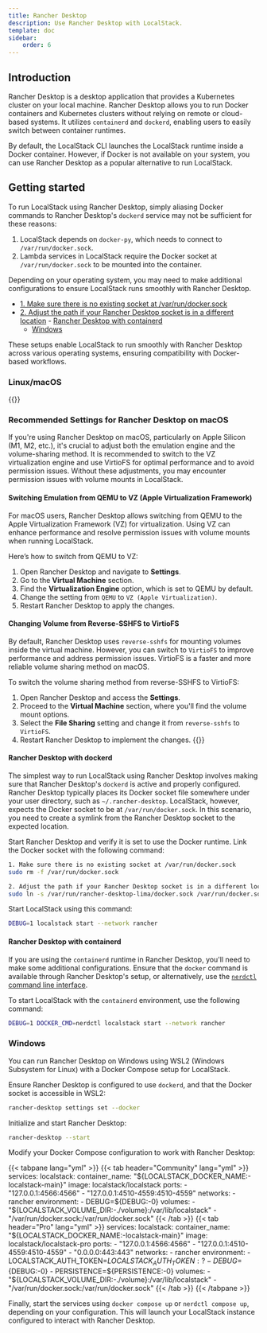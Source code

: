 ```yaml
---
title: Rancher Desktop
description: Use Rancher Desktop with LocalStack.
template: doc
sidebar:
    order: 6
---
```


## Introduction

Rancher Desktop is a desktop application that provides a Kubernetes cluster on your local machine.
Rancher Desktop allows you to run Docker containers and Kubernetes clusters without relying on remote or cloud-based systems.
It utilizes `containerd` and `dockerd`, enabling users to easily switch between container runtimes.

By default, the LocalStack CLI launches the LocalStack runtime inside a Docker container.
However, if Docker is not available on your system, you can use Rancher Desktop as a popular alternative to run LocalStack.

## Getting started

To run LocalStack using Rancher Desktop, simply aliasing Docker commands to Rancher Desktop's `dockerd` service may not be sufficient for these reasons:

1. LocalStack depends on `docker-py`, which needs to connect to `/var/run/docker.sock`.
2. Lambda services in LocalStack require the Docker socket at `/var/run/docker.sock` to be mounted into the container.

Depending on your operating system, you may need to make additional configurations to ensure LocalStack runs smoothly with Rancher Desktop.

- [1. Make sure there is no existing socket at /var/run/docker.sock](#1-make-sure-there-is-no-existing-socket-at-varrundockersock)
- [2. Adjust the path if your Rancher Desktop socket is in a different location](#2-adjust-the-path-if-your-rancher-desktop-socket-is-in-a-different-location)
      - [Rancher Desktop with containerd](#rancher-desktop-with-containerd)
    - [Windows](#windows)

These setups enable LocalStack to run smoothly with Rancher Desktop across various operating systems, ensuring compatibility with Docker-based workflows.

### Linux/macOS

{{<alert type="info">}}
### Recommended Settings for Rancher Desktop on macOS

If you're using Rancher Desktop on macOS, particularly on Apple Silicon (M1, M2, etc.), it's crucial to adjust both the emulation engine and the volume-sharing method.
It is recommended to switch to the VZ virtualization engine and use VirtioFS for optimal performance and to avoid permission issues.
Without these adjustments, you may encounter permission issues with volume mounts in LocalStack.

#### Switching Emulation from QEMU to VZ (Apple Virtualization Framework)

For macOS users, Rancher Desktop allows switching from QEMU to the Apple Virtualization Framework (VZ) for virtualization.
Using VZ can enhance performance and resolve permission issues with volume mounts when running LocalStack.

Here’s how to switch from QEMU to VZ:

1. Open Rancher Desktop and navigate to **Settings**.
2. Go to the **Virtual Machine** section.
3. Find the **Virtualization Engine** option, which is set to QEMU by default.
4. Change the setting from `QEMU` to `VZ (Apple Virtualization)`.
5. Restart Rancher Desktop to apply the changes.

#### Changing Volume from Reverse-SSHFS to VirtioFS

By default, Rancher Desktop uses `reverse-sshfs` for mounting volumes inside the virtual machine.
However, you can switch to `VirtioFS` to improve performance and address permission issues.
VirtioFS is a faster and more reliable volume sharing method on macOS.

To switch the volume sharing method from reverse-SSHFS to VirtioFS:

1. Open Rancher Desktop and access the **Settings**.
2. Proceed to the **Virtual Machine** section, where you'll find the volume mount options.
3. Select the **File Sharing** setting and change it from `reverse-sshfs` to `VirtioFS`.
4. Restart Rancher Desktop to implement the changes.
{{</alert>}}

#### Rancher Desktop with dockerd

The simplest way to run LocalStack using Rancher Desktop involves making sure that Rancher Desktop's `dockerd` is active and properly configured.
Rancher Desktop typically places its Docker socket file somewhere under your user directory, such as `~/.rancher-desktop`.
LocalStack, however, expects the Docker socket to be at `/var/run/docker.sock`.
In this scenario, you need to create a symlink from the Rancher Desktop socket to the expected location.

Start Rancher Desktop and verify it is set to use the Docker runtime.
Link the Docker socket with the following command:

```bash
1. Make sure there is no existing socket at /var/run/docker.sock
sudo rm -f /var/run/docker.sock

2. Adjust the path if your Rancher Desktop socket is in a different location
sudo ln -s /var/run/rancher-desktop-lima/docker.sock /var/run/docker.sock
```

Start LocalStack using this command:

```bash
DEBUG=1 localstack start --network rancher
```

#### Rancher Desktop with containerd

If you are using the `containerd` runtime in Rancher Desktop, you'll need to make some additional configurations.
Ensure that the `docker` command is available through Rancher Desktop's setup, or alternatively, use the [`nerdctl` command line interface](https://github.com/containerd/nerdctl).

To start LocalStack with the `containerd` environment, use the following command:

```bash
DEBUG=1 DOCKER_CMD=nerdctl localstack start --network rancher
```

### Windows

You can run Rancher Desktop on Windows using WSL2 (Windows Subsystem for Linux) with a Docker Compose setup for LocalStack.

Ensure Rancher Desktop is configured to use `dockerd`, and that the Docker socket is accessible in WSL2:

```bash
rancher-desktop settings set --docker
```

Initialize and start Rancher Desktop:

```bash
rancher-desktop --start
```

Modify your Docker Compose configuration to work with Rancher Desktop:

{{< tabpane lang="yml" >}}
{{< tab header="Community" lang="yml" >}}
services:
  localstack:
    container_name: "${LOCALSTACK_DOCKER_NAME:-localstack-main}"
    image: localstack/localstack
    ports:
      - "127.0.0.1:4566:4566"
      - "127.0.0.1:4510-4559:4510-4559"
    networks:
      - rancher
    environment:
      - DEBUG=${DEBUG:-0}
    volumes:
      - "${LOCALSTACK_VOLUME_DIR:-./volume}:/var/lib/localstack"
      - "/var/run/docker.sock:/var/run/docker.sock"
{{< /tab >}}
{{< tab header="Pro" lang="yml" >}}
services:
  localstack:
    container_name: "${LOCALSTACK_DOCKER_NAME:-localstack-main}"
    image: localstack/localstack-pro
    ports:
      - "127.0.0.1:4566:4566"
      - "127.0.0.1:4510-4559:4510-4559"
      - "0.0.0.0:443:443"
    networks:
      - rancher
    environment:
      - LOCALSTACK_AUTH_TOKEN=${LOCALSTACK_AUTH_TOKEN:?}
      - DEBUG=${DEBUG:-0}
      - PERSISTENCE=${PERSISTENCE:-0}
    volumes:
      - "${LOCALSTACK_VOLUME_DIR:-./volume}:/var/lib/localstack"
      - "/var/run/docker.sock:/var/run/docker.sock"
{{< /tab >}}
{{< /tabpane >}}

Finally, start the services using `docker compose up` or `nerdctl compose up`, depending on your configuration.
This will launch your LocalStack instance configured to interact with Rancher Desktop.